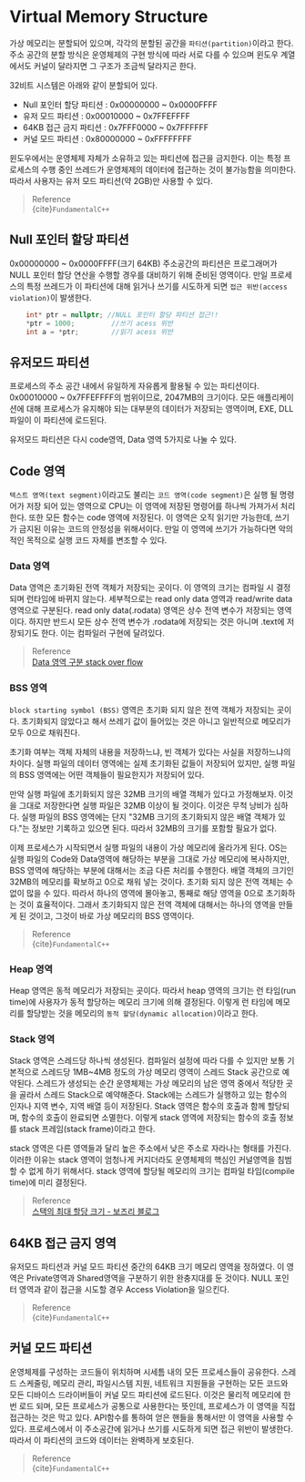 # Virtual Memory Structure
가상 메모리는 분할되어 있으며, 각각의 분할된 공간을 `파티션(partition)`이라고 한다. 주소 공간의 분할 방식은 운영체제의 구현 방식에 따라 서로 다를 수 있으며 윈도우 계열에서도 커널이 달라지면 그 구조가 조금씩 달라지곤 한다.

32비트 시스템은 아래와 같이 분할되어 있다.

* Null 포인터 할당 파티션 : 0x00000000 ~ 0x0000FFFF
* 유저 모드 파티션 : 0x00010000 ~ 0x7FFEFFFF
* 64KB 접근 금지 파티션 : 0x7FFF0000 ~ 0x7FFFFFF
* 커널 모드 파티션 : 0x80000000 ~ 0xFFFFFFFF

윈도우에서는 운영체제 자체가 소유하고 있는 파티션에 접근을 금지한다. 이는 특정 프로세스의 수행 중인 쓰레드가 운영체제의 데이터에 접근하는 것이 불가능함을 의미한다. 따라서 사용자는 유저 모드 파티션(약 2GB)만 사용할 수 있다.

> Reference  
> {cite}`FundamentalC++`  

## Null 포인터 할당 파티션
0x00000000 ~ 0x0000FFFF(크기 64KB) 주소공간의 파티션은 프로그래머가 NULL 포인터 할당 연산을 수행할 경우를 대비하기 위해 준비된 영역이다. 만일 프로세스의 특정 쓰레드가 이 파티션에 대해 읽거나 쓰기를 시도하게 되면 `접근 위반(access violation)`이 발생한다.

```cpp
    int* ptr = nullptr; //NULL 포인터 할당 파티션 접근!!    
    *ptr = 1000;         //쓰기 acess 위반
    int a = *ptr;        //읽기 acess 위반
```

## 유저모드 파티션
프로세스의 주소 공간 내에서 유일하게 자유롭게 활용될 수 있는 파티션이다. 0x00010000 ~ 0x7FFEFFFF의 범위이므로, 2047MB의 크기이다. 모든 애플리케이션에 대해 프로세스가 유지해야 되는 대부분의 데이터가 저장되는 영역이며, EXE, DLL 파일이 이 파티션에 로드된다.

유저모드 파티션은 다시 code영역, Data 영역 5가지로 나눌 수 있다.

## Code 영역
`텍스트 영역(text segment)`이라고도 불리는 `코드 영역(code segment)`은 실행 될 명령어가 저장 되어 있는 영역으로 CPU는 이 영역에 저장된 명령어를 하나씩 가져가서 처리한다. 또한 모든 함수는 code 영역에 저장된다. 이 영역은 오직 읽기만 가능한데, 쓰기가 금지된 이유는 코드의 안정성을 위해서이다. 만일 이 영역에 쓰기가 가능하다면 악의적인 목적으로 실행 코드 자체를 변조할 수 있다.

### Data 영역
Data 영역은 초기화된 전역 객체가 저장되는 곳이다. 이 영역의 크기는 컴파일 시 결정되며 런타임에 바뀌지 않는다. 세부적으로는 read only data 영역과 read/write data 영역으로 구분된다. read only data(.rodata) 영역은 상수 전역 변수가 저장되는 영역이다. 하지만 반드시 모든 상수 전역 변수가 .rodata에 저장되는 것은 아니며 .text에 저장되기도 한다. 이는 컴파일러 구현에 달려있다.

> Reference  
[Data 영역 구분 stack over flow](https://stackoverflow.com/questions/39252410/use-of-readonly-memory-in-data-segment)  

### BSS 영역
`block starting symbol (BSS)` 영역은 초기화 되지 않은 전역 객체가 저장되는 곳이다. 초기화되지 않았다고 해서 쓰레기 값이 들어있는 것은 아니고 일반적으로 메모리가 모두 0으로 채워진다.

초기화 여부는 객체 자체의 내용을 저장하느냐, 빈 객체가 있다는 사실을 저장하느냐의 차이다. 실행 파일의 데이터 영역에는 실제 초기화된 값들이 저장되어 있지만, 실행 파일의 BSS 영역에는 어떤 객체들이 필요한지가 저장되어 있다.

만약 실행 파일에 초기화되지 않은 32MB 크기의 배열 객체가 있다고 가정해보자. 이것을 그대로 저장한다면 실행 파일은 32MB 이상이 될 것이다. 이것은 무척 낭비가 심하다. 실행 파일의 BSS 영역에는 단지 "32MB 크기의 초기화되지 않은 배열 객체가 있다."는 정보만 기록하고 있으면 된다. 따라서 32MB의 크기를 포함할 필요가 없다.

이제 프로세스가 시작되면서 실행 파일의 내용이 가상 메모리에 올라가게 된다. OS는 실행 파일의 Code와 Data영역에 해당하는 부분을 그대로 가상 메모리에 복사하지만, BSS 영역에 해당하는 부분에 대해서는 조금 다른 처리를 수행한다. 배열 객체의 크기인 32MB의 메모리를 확보하고 0으로 채워 넣는 것이다. 초기화 되지 않은 전역 객체는 수없이 많을 수 있다. 따라서 하나의 영역에 몰아놓고, 통째로 해당 영역을 0으로 초기화하는 것이 효율적이다. 그래서 초기화되지 않은 전역 객체에 대해서는 하나의 영역을 만들게 된 것이고, 그것이 바로 가상 메모리의 BSS 영역이다.

> Reference  
> {cite}`FundamentalC++`  

### Heap 영역
Heap 영역은 동적 메모리가 저장되는 곳이다. 따라서 heap 영역의 크기는 런 타임(run time)에 사용자가 동적 할당하는 메모리 크기에 의해 결정된다. 이렇게 런 타임에 메모리를 할당받는 것을 메모리의 `동적 할당(dynamic allocation)`이라고 한다.

### Stack 영역
Stack 영역은 스레드당 하나씩 생성된다. 컴파일러 설정에 따라 다를 수 있지만 보통 기본적으로 스레드당 1MB~4MB 정도의 가상 메모리 영역이 스레드 Stack 공간으로 예약된다. 스레드가 생성되는 순간 운영체제는 가상 메모리의 남은 영역 중에서 적당한 곳을 골라서 스레드 Stack으로 예약해준다. Stack에는 스레드가 실행하고 있는 함수의 인자나 지역 변수, 지역 배열 등이 저장된다. Stack 영역은 함수의 호출과 함께 할당되며, 함수의 호출이 완료되면 소멸한다. 이렇게 stack 영역에 저장되는 함수의 호출 정보를 stack 프레임(stack frame)이라고 한다.

stack 영역은 다른 영역들과 달리 높은 주소에서 낮은 주소로 자라나는 형태를 가진다. 이러한 이유는 stack 영역이 엄청나게 커지더라도 운영체제의 핵심인 커널영역을 침범할 수 없게 하기 위해서다. stack 영역에 할당될 메모리의 크기는 컴파일 타임(compile time)에 미리 결정된다.
 
> Reference  
[스택의 최대 할당 크기 - 보즈리 블로그](https://bozeury.tistory.com/90)  

## 64KB 접근 금지 영역
유저모드 파티션과 커널 모드 파티션 중간의 64KB 크기 메모리 영역을 정하였다. 이 영역은 Private영역과 Shared영역을 구분하기 위한 완충지대를 둔 것이다. NULL 포인터 영역과 같이 접근을 시도할 경우 Access Violation을 일으킨다.

> Reference  
> {cite}`FundamentalC++`  

## 커널 모드 파티션  
운영체제를 구성하는 코드들이 위치하며 시세틈 내의 모든 프로세스들이 공유한다. 스레드 스케줄링, 메모리 관리, 파일시스템 지원, 네트워크 지원들을 구현하는 모든 코드와 모든 디바이스 드라이버들이 커널 모드 파티션에 로드된다. 이것은 물리적 메모리에 한 번 로드 되며, 모든 프로세스가 공통으로 사용한다는 뜻인데, 프로세스가 이 영역을 직접 접근하는 것은 막고 있다. API함수를 통하여 얻은 핸들을 통해서만 이 영역을 사용할 수 있다. 프로세스에서 이 주소공간에 읽거나 쓰기를 시도하게 되면 접근 위반이 발생한다. 따라서 이 파티션의 코드와 데이터는 완벽하게 보호된다. 

> Reference  
> {cite}`FundamentalC++`  
